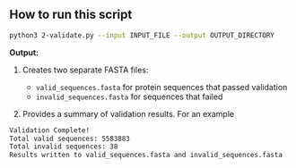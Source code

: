 ## How to run this script 


```bash
python3 2-validate.py --input INPUT_FILE --output OUTPUT_DIRECTORY
```

**Output:**

1. Creates two separate FASTA files:
   - `valid_sequences.fasta` for protein sequences that passed validation
   - `invalid_sequences.fasta` for sequences that failed

2. Provides a summary of validation results. For an example

```bash
Validation Complete!
Total valid sequences: 5583883
Total invalid sequences: 38
Results written to valid_sequences.fasta and invalid_sequences.fasta
```
